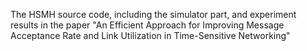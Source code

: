 The HSMH source code, including the simulator part, and experiment results in the paper "An Efficient Approach for Improving Message Acceptance Rate and Link Utilization in Time-Sensitive Networking"

